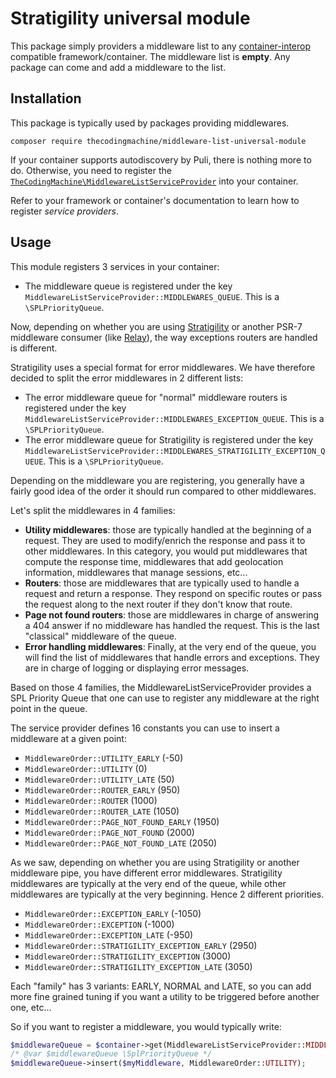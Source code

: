 # Stratigility universal module

This package simply providers a middleware list to any [container-interop](https://github.com/container-interop/service-provider) compatible framework/container.
The middleware list is **empty**. Any package can come and add a middleware to the list. 

## Installation

This package is typically used by packages providing middlewares.

```
composer require thecodingmachine/middleware-list-universal-module
```

If your container supports autodiscovery by Puli, there is nothing more to do.
Otherwise, you need to register the [`TheCodingMachine\MiddlewareListServiceProvider`](src/MiddlewareListServiceProvider.php) into your container.

Refer to your framework or container's documentation to learn how to register *service providers*.

## Usage

This module registers 3 services in your container:

- The middleware queue is registered under the key `MiddlewareListServiceProvider::MIDDLEWARES_QUEUE`. This is a `\SPLPriorityQueue`.

Now, depending on whether you are using [Stratigility](https://github.com/zendframework/zend-stratigility) or another PSR-7 middleware consumer (like [Relay](http://relayphp.com/)), the way exceptions routers are handled is different.

Stratigility uses a special format for error middlewares. We have therefore decided to split the error middlewares in 2 different lists:

- The error middleware queue for "normal" middleware routers is registered under the key `MiddlewareListServiceProvider::MIDDLEWARES_EXCEPTION_QUEUE`. This is a `\SPLPriorityQueue`.
- The error middleware queue for Stratigility is registered under the key `MiddlewareListServiceProvider::MIDDLEWARES_STRATIGILITY_EXCEPTION_QUEUE`. This is a `\SPLPriorityQueue`.


Depending on the middleware you are registering, you generally have a fairly good idea of the order it should run compared to other middlewares.

Let's split the middlewares in 4 families:

- **Utility middlewares**: those are typically handled at the beginning of a request. They are used to modify/enrich the response and pass it to other middlewares.
  In this category, you would put middlewares that compute the response time, middlewares that add geolocation information, middlewares that manage sessions, etc...
- **Routers**: those are middlewares that are typically used to handle a request and return a response. They respond on specific routes or pass the request along to the next router if they don't know that route.
- **Page not found routers**: those are middlewares in charge of answering a 404 answer if no middleware has handled the request. This is the last "classical" middleware of the queue.
- **Error handling middlewares**: Finally, at the very end of the queue, you will find the list of middlewares that handle errors and exceptions. They are in charge of logging or displaying error messages.

Based on those 4 families, the MiddlewareListServiceProvider provides a SPL Priority Queue that one can use to register any middleware at the right point in the queue.

The service provider defines 16 constants you can use to insert a middleware at a given point:

- `MiddlewareOrder::UTILITY_EARLY` (-50)
- `MiddlewareOrder::UTILITY` (0)
- `MiddlewareOrder::UTILITY_LATE` (50)
- `MiddlewareOrder::ROUTER_EARLY` (950)
- `MiddlewareOrder::ROUTER` (1000)
- `MiddlewareOrder::ROUTER_LATE` (1050)
- `MiddlewareOrder::PAGE_NOT_FOUND_EARLY` (1950)
- `MiddlewareOrder::PAGE_NOT_FOUND` (2000)
- `MiddlewareOrder::PAGE_NOT_FOUND_LATE` (2050)

As we saw, depending on whether you are using Stratigility or another middleware pipe, you have different error middlewares.
Stratigility middlewares are typically at the very end of the queue, while other middlewares are typically at the very beginning.
Hence 2 different priorities.

- `MiddlewareOrder::EXCEPTION_EARLY` (-1050)
- `MiddlewareOrder::EXCEPTION` (-1000)
- `MiddlewareOrder::EXCEPTION_LATE` (-950)
- `MiddlewareOrder::STRATIGILITY_EXCEPTION_EARLY` (2950)
- `MiddlewareOrder::STRATIGILITY_EXCEPTION` (3000)
- `MiddlewareOrder::STRATIGILITY_EXCEPTION_LATE` (3050)

Each "family" has 3 variants: EARLY, NORMAL and LATE, so you can add more fine grained tuning if you want a utility to be triggered before another one, etc...

So if you want to register a middleware, you would typically write:

```php
$middlewareQueue = $container->get(MiddlewareListServiceProvider::MIDDLEWARES_QUEUE);
/* @var $middlewareQueue \SplPriorityQueue */
$middlewareQueue->insert($myMiddleware, MiddlewareOrder::UTILITY);
```

